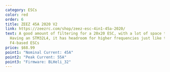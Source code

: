 ```yaml
---
category: ESCs
color: red
order: 6
title: ZEEZ 45A 2020 V2
link: https://zeezrc.com/shop/zeez-esc-4in1-45a-2020/
text: A good amount of filtering for a 20x20 ESC, with a lot of space to solder.
  Having an STM32L4, it has headroom for higher frequencies just like the other
  F4-based ESCs
price: $68.99
point1: "Nominal Current: 45A"
point2: "Peak Current: 55A"
point3: "Firmware: BLHeli_32"
---
```

